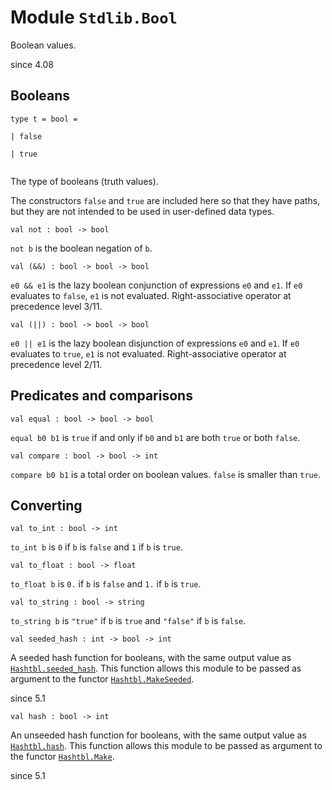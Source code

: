 
# Module `Stdlib.Bool`

Boolean values.

since 4.08

## Booleans

```
type t = bool = 
```
```
| false
```
```
| true
```
```

```
The type of booleans (truth values).

The constructors `false` and `true` are included here so that they have paths, but they are not intended to be used in user-defined data types.

```
val not : bool -> bool
```
`not b` is the boolean negation of `b`.

```
val (&&) : bool -> bool -> bool
```
`e0 && e1` is the lazy boolean conjunction of expressions `e0` and `e1`. If `e0` evaluates to `false`, `e1` is not evaluated. Right-associative operator at precedence level 3/11.

```
val (||) : bool -> bool -> bool
```
`e0 || e1` is the lazy boolean disjunction of expressions `e0` and `e1`. If `e0` evaluates to `true`, `e1` is not evaluated. Right-associative operator at precedence level 2/11.


## Predicates and comparisons

```
val equal : bool -> bool -> bool
```
`equal b0 b1` is `true` if and only if `b0` and `b1` are both `true` or both `false`.

```
val compare : bool -> bool -> int
```
`compare b0 b1` is a total order on boolean values. `false` is smaller than `true`.


## Converting

```
val to_int : bool -> int
```
`to_int b` is `0` if `b` is `false` and `1` if `b` is `true`.

```
val to_float : bool -> float
```
`to_float b` is `0.` if `b` is `false` and `1.` if `b` is `true`.

```
val to_string : bool -> string
```
`to_string b` is `"true"` if `b` is `true` and `"false"` if `b` is `false`.

```
val seeded_hash : int -> bool -> int
```
A seeded hash function for booleans, with the same output value as [`Hashtbl.seeded_hash`](./Stdlib-Hashtbl.md#val-seeded_hash). This function allows this module to be passed as argument to the functor [`Hashtbl.MakeSeeded`](./Stdlib-Hashtbl-MakeSeeded.md).

since 5.1
```
val hash : bool -> int
```
An unseeded hash function for booleans, with the same output value as [`Hashtbl.hash`](./Stdlib-Hashtbl.md#val-hash). This function allows this module to be passed as argument to the functor [`Hashtbl.Make`](./Stdlib-Hashtbl-Make.md).

since 5.1